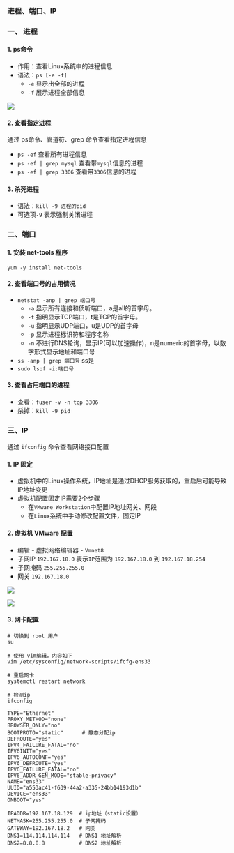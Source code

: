 ### 进程、端口、IP

### 一、 进程
#### 1. ps命令
* 作用：查看Linux系统中的进程信息
* 语法：`ps [-e -f]`
  * `-e` 显示出全部的进程
  * `-f` 展示进程全部信息
  
![](https://fgq233.github.io/imgs/linux/linux08.png)

#### 2. 查看指定进程
通过 ps命令、管道符、grep 命令查看指定进程信息
* `ps -ef` 查看所有进程信息
* `ps -ef | grep mysql` 查看带`mysql`信息的进程
* `ps -ef | grep 3306` 查看带`3306`信息的进程

#### 3. 杀死进程
* 语法：`kill -9 进程的pid`
* 可选项`-9` 表示强制关闭进程





### 二、端口
#### 1. 安装 net-tools 程序
`yum -y install net-tools`

#### 2. 查看端口号的占用情况
* `netstat -anp | grep 端口号`
  * `-a` 显示所有连接和侦听端口，a是all的首字母。
  * `-t` 指明显示TCP端口，t是TCP的首字母。
  * `-u` 指明显示UDP端口，u是UDP的首字母
  * `-p` 显示进程标识符和程序名称
  * `-n` 不进行DNS轮询，显示IP(可以加速操作)，n是numeric的首字母，以数字形式显示地址和端口号
* `ss -anp | grep 端口号`   ss是
* `sudo lsof -i:端口号`

#### 3. 查看占用端口的进程
* 查看：`fuser -v -n tcp 3306`
* 杀掉：`kill -9 pid`






### 三、IP
通过 `ifconfig` 命令查看网络接口配置

#### 1. IP 固定
* 虚拟机中的Linux操作系统，IP地址是通过DHCP服务获取的，重启后可能导致IP地址变更
* 虚拟机配置固定IP需要2个步骤
  * 在`VMware Workstation`中配置IP地址网关、网段
  * 在`Linux`系统中手动修改配置文件，固定IP

#### 2. 虚拟机 VMware 配置
* 编辑 - 虚拟网络编辑器 - `Vmnet8`
* 子网IP `192.167.18.0` 表示`IP`范围为 `192.167.18.0` 到 `192.167.18.254`
* 子网掩码 `255.255.255.0`
* 网关 `192.167.18.0`

![](https://fgq233.github.io/imgs/linux/linux05.png)

![](https://fgq233.github.io/imgs/linux/linux06.png)



#### 3. 网卡配置
```
# 切换到 root 用户
su

# 使用 vim编辑，内容如下
vim /etc/sysconfig/network-scripts/ifcfg-ens33

# 重启网卡
systemctl restart network 

# 检测ip
ifconfig
```



```
TYPE="Ethernet"
PROXY_METHOD="none"
BROWSER_ONLY="no"
BOOTPROTO="static"      # 静态分配ip
DEFROUTE="yes"
IPV4_FAILURE_FATAL="no"
IPV6INIT="yes"
IPV6_AUTOCONF="yes"
IPV6_DEFROUTE="yes"
IPV6_FAILURE_FATAL="no"
IPV6_ADDR_GEN_MODE="stable-privacy"
NAME="ens33"
UUID="a553ac41-f639-44a2-a335-24bb14193d1b"
DEVICE="ens33"
ONBOOT="yes"

IPADDR=192.167.18.129  # ip地址（static设置）
NETMASK=255.255.255.0  # 子网掩码
GATEWAY=192.167.18.2   # 网关
DNS1=114.114.114.114   # DNS1 地址解析
DNS2=8.8.8.8           # DNS2 地址解析
```





